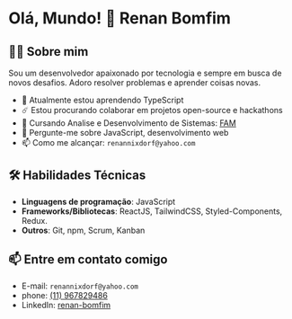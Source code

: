 # Olá, Mundo! 👋 Renan Bomfim

## 👨‍💻 Sobre mim

Sou um desenvolvedor apaixonado por tecnologia e sempre em busca de novos desafios. Adoro resolver problemas e aprender coisas novas.

- 🌱 Atualmente estou aprendendo TypeScript
- ☄️ Estou procurando colaborar em projetos open-source e hackathons
- 📘 Cursando Analise e Desenvolvimento de Sistemas: [FAM](https://www.vemprafam.com.br/)
- 💬 Pergunte-me sobre JavaScript, desenvolvimento web
- 📫 Como me alcançar: `renannixdorf@yahoo.com`

## 🛠️ Habilidades Técnicas

- **Linguagens de programação**: JavaScript
- **Frameworks/Bibliotecas**: ReactJS, TailwindCSS, Styled-Components, Redux.
- **Outros**: Git, npm, Scrum, Kanban


## 📫 Entre em contato comigo

- E-mail:  `renannixdorf@yahoo.com`
- phone: [(11) 967829486](tel:+5511967829486)
- LinkedIn: [renan-bomfim](https://www.linkedin.com/in/renan-bomfim-435a5a2b7/)

